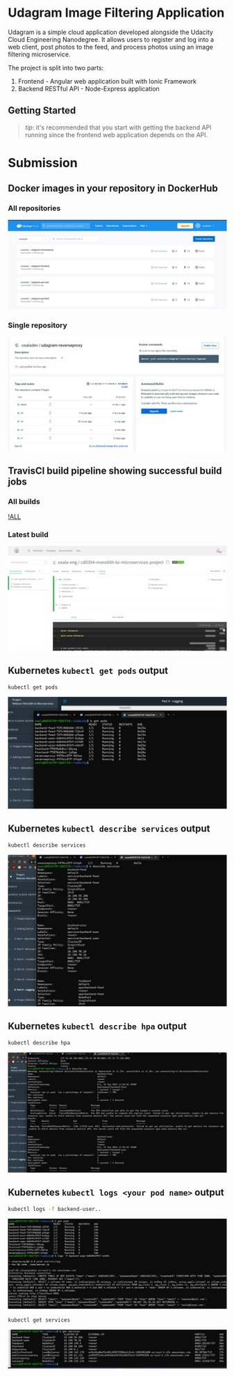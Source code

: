 # Udagram Image Filtering Application

Udagram is a simple cloud application developed alongside the Udacity Cloud Engineering Nanodegree. It allows users to register and log into a web client, post photos to the feed, and process photos using an image filtering microservice.

The project is split into two parts:
1. Frontend - Angular web application built with Ionic Framework
2. Backend RESTful API - Node-Express application

## Getting Started
> _tip_: it's recommended that you start with getting the backend API running since the frontend web application depends on the API.

# Submission

## Docker images in your repository in DockerHub

### All repositories

![Docker](./screenshots/dockerhub.jpg)

### Single repository
![Single](./screenshots/dockersingle.jpg)

## TravisCI build pipeline showing successful build jobs

### All builds

[!ALL](./screenshots/travisciall.jpg)

### Latest build

![TrvisCI](./screenshots/travisci.jpg)


## Kubernetes `kubectl get pods` output

```bash
kubectl get pods
```
![Getpods](./screenshots/getpods.jpg)

## Kubernetes `kubectl describe services` output

```bash
kubectl describe services
```
![Describesvc](./screenshots/describeservices.jpg)

## Kubernetes `kubectl describe hpa` output

```bash
kubectl describe hpa
```
![Describehpa](./screenshots/describehpa.jpg)

## Kubernetes `kubectl logs <your pod name>` output

```bash
kubectl logs -f backend-user..
```
![Logs](./screenshots/lognewuser.jpg)

```bash
kubectl get services
```
![getservices](./screenshots/getservices.jpg)